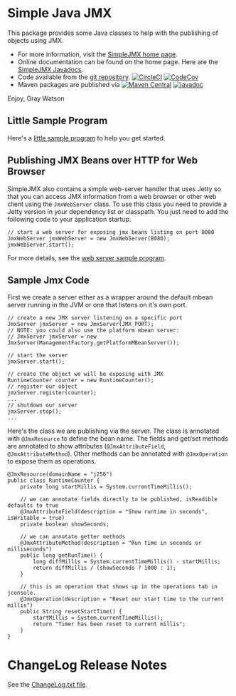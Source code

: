 Simple Java JMX
===============

This package provides some Java classes to help with the publishing of objects using JMX.

* For more information, visit the [SimpleJMX home page](http://256stuff.com/sources/simplejmx/).
* Online documentation can be found on the home page.  Here are the [SimpleJMX Javadocs](http://256stuff.com/sources/simplejmx/javadoc/simplejmx/).
* Code available from the [git repository](https://github.com/j256/simplejmx).  [![CircleCI](https://circleci.com/gh/j256/simplejmx.svg?style=svg)](https://circleci.com/gh/j256/simplejmx) [![CodeCov](https://img.shields.io/codecov/c/github/j256/simplejmx.svg)](https://codecov.io/github/j256/simplejmx/)
* Maven packages are published via [![Maven Central](https://maven-badges.herokuapp.com/maven-central/com.j256.simplejmx/simplejmx/badge.svg?style=flat-square)](https://maven-badges.herokuapp.com/maven-central/com.j256.simplejmx/simplejmx/) [![javadoc](https://javadoc.io/badge2/com.j256.simplejmx/simplejmx/javadoc.svg)](https://javadoc.io/doc/com.j256.simplejmx/simplejmx)

Enjoy,
Gray Watson

## Little Sample Program

Here's a [little sample program](http://256stuff.com/sources/simplejmx/docs/example-simple) to help you get started.

## Publishing JMX Beans over HTTP for Web Browser

SimpleJMX also contains a simple web-server handler that uses Jetty so that you can access JMX information from a web
browser or other web client using the ```JmxWebServer``` class.  To use this class you need to provide a Jetty
version in your dependency list or classpath.  You just need to add the following code to your application startup.

	// start a web server for exposing jmx beans listing on port 8080
	JmxWebServer jmxWebServer = new JmxWebServer(8080);
	jmxWebServer.start();

For more details, see the [web server sample program](http://256stuff.com/sources/simplejmx/docs/example-web).

## Sample Jmx Code

First we create a server either as a wrapper around the default mbean server running in the JVM or one that listens
on it's own port.

	// create a new JMX server listening on a specific port
	JmxServer jmxServer = new JmxServer(JMX_PORT);
	// NOTE: you could also use the platform mbean server:
	// JmxServer jmxServer = new JmxServer(ManagementFactory.getPlatformMBeanServer());
	
	// start the server
	jmxServer.start();
 	
	// create the object we will be exposing with JMX
	RuntimeCounter counter = new RuntimeCounter();
	// register our object
	jmxServer.register(counter);
	...
	// shutdown our server
	jmxServer.stop();
	...

Here's the class we are publishing via the server.  The class is annotated with `@JmxResource` to define the bean
name.  The fields and get/set methods are annotated to show attributes (`@JmxAttributeField`, `@JmxAttributeMethod`).
Other methods can be annotated with `@JmxOperation` to expose them as operations.

	@JmxResource(domainName = "j256")
	public class RuntimeCounter {
		private long startMillis = System.currentTimeMillis();
		
		// we can annotate fields directly to be published, isReadible defaults to true
		@JmxAttributeField(description = "Show runtime in seconds", isWritable = true)
		private boolean showSeconds;
		
		// we can annotate getter methods
		@JmxAttributeMethod(description = "Run time in seconds or milliseconds")
		public long getRunTime() {
			long diffMillis = System.currentTimeMillis() - startMillis;
			return diffMillis / (showSeconds ? 1000 : 1);
		}
		
		// this is an operation that shows up in the operations tab in jconsole.
		@JmxOperation(description = "Reset our start time to the current millis")
		public String resetStartTime() {
			startMillis = System.currentTimeMillis();
			return "Timer has been reset to current millis";
		}
 	}

# ChangeLog Release Notes

See the [ChangeLog.txt file](src/main/javadoc/doc-files/changelog.txt).
